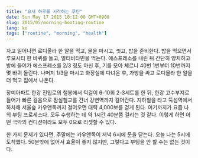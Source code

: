 ```yaml
---
title: "요새 하루를 시작하는 루틴"
date: Sun May 17 2015 10:12:00 GMT+0900
slug: 2015/05/morning-booting-routine
lang: ko
tags: ["routine", "morning", "health"]
---
```

자고 일어나면 로디올라 한 알을 먹고, 물을 마시고, 씻고, 밥을 준비한다. 밥을 먹으면서 루모시티 한 바퀴를 돌고, 멀티비타민을 먹는다. 에스프레소를 내린 뒤 간단히 양치하고 방에 들어가 에스프레소를 2/3 정도 마신 후, 기를 모아 체르니 40번 1번부터 10번까지 몇 바퀴 돌린다. 나머지 1/3을 마시고 화장실에 다녀온 후, 가방을 싸고 로디올라 한 알을 더 먹고 집에서 나온다.

장미아파트 한강 진입로의 철봉에서 턱걸이 6-10회 2-3세트를 한 뒤, 한강 고수부지로 들어가 빠른 걸음으로 잠실철교를 건너 강변역까지 걸어간다. 지하철을 타고 뚝섬역에서 하차해 서울숲 카우앤독까지 걸어오면 대략 4,000보를 걷게 된다. 여기까지가 요즘 나의 부팅 프로세스다. 모두 수행하는 데 약 1시간 40분쯤 걸리는 것 같다. 이렇게 하면 어떤 극악의 컨디션이라도 모두 0으로 리셋할 수 있다.

한 가지 문제가 있다면, 주말에는 카우앤독이 저녁 6시에 문을 닫는다. 오늘 나는 5시에 도착했다. 50분밖에 없어서 효율이 좋지 않지만, 그렇다고 부팅을 안 할 수는 없는 것이다.
